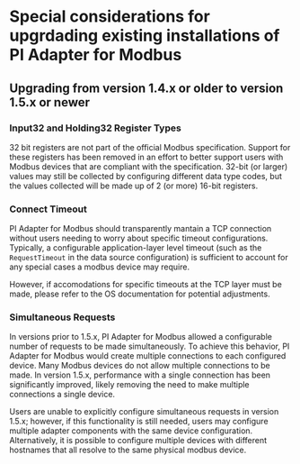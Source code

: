 # Special considerations for upgrdading existing installations of PI Adapter for Modbus

## Upgrading from version 1.4.x or older to version 1.5.x or newer

  ### Input32 and Holding32 Register Types
  32 bit registers are not part of the official Modbus specification. Support for these registers has been removed in an effort to better support users with Modbus devices that are compliant with the specification. 32-bit (or larger) values may still be collected by configuring different data type codes, but the values collected will be made up of 2 (or more) 16-bit registers. 

  ### Connect Timeout
  PI Adapter for Modbus should transparently mantain a TCP connection without users needing to worry about specific timeout configurations. Typically, a configurable application-layer level timeout (such as the `RequestTimeout` in the data source configuration) is sufficient to account for any special cases a modbus device may require. 

  However, if accomodations for specific timeouts at the TCP layer must be made, please refer to the OS documentation for potential adjustments. 

  ### Simultaneous Requests
  In versions prior to 1.5.x, PI Adapter for Modbus allowed a configurable number of requests to be made simultaneously. To achieve this behavior, PI Adapter for Modbus would create multiple connections to each configured device. Many Modbus devices do not allow multiple connections to be made. In version 1.5.x, performance with a single connection has been significantly improved, likely removing the need to make multiple connections a single device. 

  Users are unable to explicitly configure simultaneous requests in version 1.5.x; however, if this functionality is still needed, users may configure multiple adapter components with the same device configuration. Alternatively, it is possible to configure multiple devices with different hostnames that all resolve to the same physical modbus device. 
